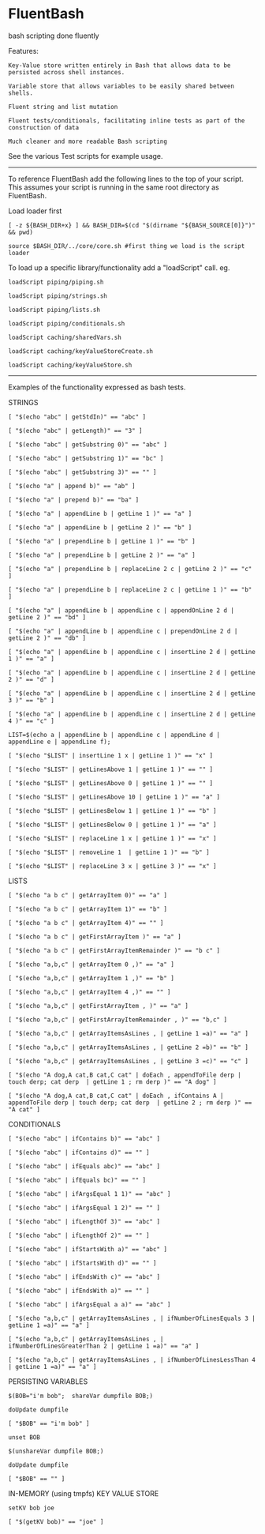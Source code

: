 # FluentBash
bash scripting done fluently

Features:

	Key-Value store written entirely in Bash that allows data to be persisted across shell instances.

	Variable store that allows variables to be easily shared between shells.

	Fluent string and list mutation

	Fluent tests/conditionals, facilitating inline tests as part of the construction of data

	Much cleaner and more readable Bash scripting


See the various Test scripts for example usage.

-------------

To reference FluentBash add the following lines to the top of your script.  This assumes your script is running in the same root directory as FluentBash.

Load loader first

	[ -z ${BASH_DIR+x} ] && BASH_DIR=$(cd "$(dirname "${BASH_SOURCE[0]}")" && pwd)

	source $BASH_DIR/../core/core.sh #first thing we load is the script loader

To load up a specific library/functionality add a "loadScript" call.  eg. 
	
	loadScript piping/piping.sh
	
	loadScript piping/strings.sh
	
	loadScript piping/lists.sh
	
	loadScript piping/conditionals.sh
	
	loadScript caching/sharedVars.sh
	
	loadScript caching/keyValueStoreCreate.sh
	
	loadScript caching/keyValueStore.sh

-------------
Examples of the functionality expressed as bash tests.


STRINGS  

	[ "$(echo "abc" | getStdIn)" == "abc" ]

	[ "$(echo "abc" | getLength)" == "3" ]

	[ "$(echo "abc" | getSubstring 0)" == "abc" ]

	[ "$(echo "abc" | getSubstring 1)" == "bc" ]

	[ "$(echo "abc" | getSubstring 3)" == "" ]

	[ "$(echo "a" | append b)" == "ab" ]

	[ "$(echo "a" | prepend b)" == "ba" ]

	[ "$(echo "a" | appendLine b | getLine 1 )" == "a" ]
	
	[ "$(echo "a" | appendLine b | getLine 2 )" == "b" ]

	[ "$(echo "a" | prependLine b | getLine 1 )" == "b" ]
	
	[ "$(echo "a" | prependLine b | getLine 2 )" == "a" ]
	
	[ "$(echo "a" | prependLine b | replaceLine 2 c | getLine 2 )" == "c" ]
	
	[ "$(echo "a" | prependLine b | replaceLine 2 c | getLine 1 )" == "b" ]

	[ "$(echo "a" | appendLine b | appendLine c | appendOnLine 2 d | getLine 2 )" == "bd" ]

	[ "$(echo "a" | appendLine b | appendLine c | prependOnLine 2 d | getLine 2 )" == "db" ]

	[ "$(echo "a" | appendLine b | appendLine c | insertLine 2 d | getLine 1 )" == "a" ]

	[ "$(echo "a" | appendLine b | appendLine c | insertLine 2 d | getLine 2 )" == "d" ]

	[ "$(echo "a" | appendLine b | appendLine c | insertLine 2 d | getLine 3 )" == "b" ]

	[ "$(echo "a" | appendLine b | appendLine c | insertLine 2 d | getLine 4 )" == "c" ]

	LIST=$(echo a | appendLine b | appendLine c | appendLine d | appendLine e | appendLine f);

	[ "$(echo "$LIST" | insertLine 1 x | getLine 1 )" == "x" ]

	[ "$(echo "$LIST" | getLinesAbove 1 | getLine 1 )" == "" ]

	[ "$(echo "$LIST" | getLinesAbove 0 | getLine 1 )" == "" ]

	[ "$(echo "$LIST" | getLinesAbove 10 | getLine 1 )" == "a" ]

	[ "$(echo "$LIST" | getLinesBelow 1 | getLine 1 )" == "b" ]

	[ "$(echo "$LIST" | getLinesBelow 0 | getLine 1 )" == "a" ]

	[ "$(echo "$LIST" | replaceLine 1 x | getLine 1 )" == "x" ]

	[ "$(echo "$LIST" | removeLine 1  | getLine 1 )" == "b" ]

	[ "$(echo "$LIST" | replaceLine 3 x | getLine 3 )" == "x" ]
			


LISTS

	[ "$(echo "a b c" | getArrayItem 0)" == "a" ]
	
	[ "$(echo "a b c" | getArrayItem 1)" == "b" ]

	[ "$(echo "a b c" | getArrayItem 4)" == "" ]

	[ "$(echo "a b c" | getFirstArrayItem )" == "a" ]

	[ "$(echo "a b c" | getFirstArrayItemRemainder )" == "b c" ]

	[ "$(echo "a,b,c" | getArrayItem 0 ,)" == "a" ]

	[ "$(echo "a,b,c" | getArrayItem 1 ,)" == "b" ]

	[ "$(echo "a,b,c" | getArrayItem 4 ,)" == "" ]

	[ "$(echo "a,b,c" | getFirstArrayItem , )" == "a" ]

	[ "$(echo "a,b,c" | getFirstArrayItemRemainder , )" == "b,c" ]

	[ "$(echo "a,b,c" | getArrayItemsAsLines , | getLine 1 =a)" == "a" ]

	[ "$(echo "a,b,c" | getArrayItemsAsLines , | getLine 2 =b)" == "b" ]
	
	[ "$(echo "a,b,c" | getArrayItemsAsLines , | getLine 3 =c)" == "c" ]

	[ "$(echo "A dog,A cat,B cat,C cat" | doEach , appendToFile derp | touch derp; cat derp  | getLine 1 ; rm derp )" == "A dog" ]

	[ "$(echo "A dog,A cat,B cat,C cat" | doEach , ifContains A | appendToFile derp | touch derp; cat derp  | getLine 2 ; rm derp )" == "A cat" ]



CONDITIONALS

	[ "$(echo "abc" | ifContains b)" == "abc" ]

	[ "$(echo "abc" | ifContains d)" == "" ]

	[ "$(echo "abc" | ifEquals abc)" == "abc" ]

	[ "$(echo "abc" | ifEquals bc)" == "" ]

	[ "$(echo "abc" | ifArgsEqual 1 1)" == "abc" ]

	[ "$(echo "abc" | ifArgsEqual 1 2)" == "" ]

	[ "$(echo "abc" | ifLengthOf 3)" == "abc" ]

	[ "$(echo "abc" | ifLengthOf 2)" == "" ]

	[ "$(echo "abc" | ifStartsWith a)" == "abc" ]

	[ "$(echo "abc" | ifStartsWith d)" == "" ]
	
	[ "$(echo "abc" | ifEndsWith c)" == "abc" ]

	[ "$(echo "abc" | ifEndsWith a)" == "" ]

	[ "$(echo "abc" | ifArgsEqual a a)" == "abc" ]

	[ "$(echo "a,b,c" | getArrayItemsAsLines , | ifNumberOfLinesEquals 3 | getLine 1 =a)" == "a" ]

	[ "$(echo "a,b,c" | getArrayItemsAsLines , | ifNumberOfLinesGreaterThan 2 | getLine 1 =a)" == "a" ]

	[ "$(echo "a,b,c" | getArrayItemsAsLines , | ifNumberOfLinesLessThan 4 | getLine 1 =a)" == "a" ]



PERSISTING VARIABLES
	
	$(BOB="i'm bob";  shareVar dumpfile BOB;)

	doUpdate dumpfile		

	[ "$BOB" == "i'm bob" ]

	unset BOB	

	$(unshareVar dumpfile BOB;)

	doUpdate dumpfile		

	[ "$BOB" == "" ]



IN-MEMORY (using tmpfs) KEY VALUE STORE

	setKV bob joe

	[ "$(getKV bob)" == "joe" ]



